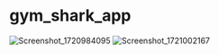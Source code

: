# gym_shark_app

![Screenshot_1720984095](https://github.com/user-attachments/assets/a500e46c-b927-40b9-aea7-bc00efc81304)
![Screenshot_1721002167](https://github.com/user-attachments/assets/de66ddd0-d9c5-4354-8b6e-b21ab221f05c)
